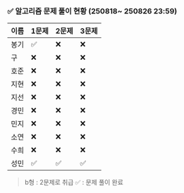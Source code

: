 ### ✅ 알고리즘 문제 풀이 현황 (250818~ 250826 23:59)

| 이름   | 1문제 | 2문제 | 3문제 | 
|--------|--------|--------|--------|
| 봉기     |✅      | ❌     | ❌     | 
| 구     | ❌     | ❌     | ❌     | 
| 호준   | ❌     | ❌     | ❌     | 
| 지현   | ❌     | ❌     | ❌     | 
| 지선   | ❌     | ❌     | ❌     | 
| 경민   | ❌     | ❌     | ❌     | 
| 민지   | ❌     | ❌     | ❌     | 
| 소연   | ❌     | ❌     | ❌     | 
| 수희   | ❌     | ❌     | ❌     | 
| 성민   | ✅     | ✅     | ✅     | 

> b형 : 2문제로 취급
> ✅ : 문제 풀이 완료

